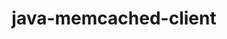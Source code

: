 ---
title: java-memcached-client
registryType: instrumentation
tags:
  - opentracing
  - Java
repo: https://github.com/opentracing-contrib/java-memcached-client
license: Apache License 2.0
description: OpenTracing Instrumentation for Memcached Client
authors: OpenTracing Contributors
---